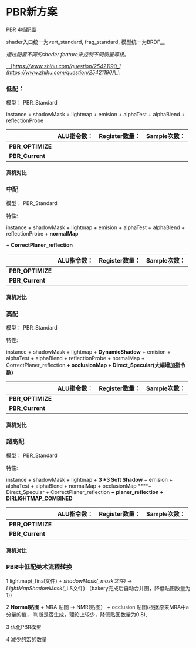 # PBR新方案

PBR 4档配置

shader入口统一为vert_standard, frag\_standard, 模型统一为BRDF\__

_通过配置不同的shader feature来控制不同质量等级。_

\_\_[_https://www.zhihu.com/question/25421190_](https://www.zhihu.com/question/25421190)\_\_

### 低配：

模型： PBR\_Standard

instance + shadowMask + lightmap + emision + alphaTest + alphaBlend + reflectionProbe

|  | **ALU**指令数： | **Register**数量： | **Sample**次数： |
| :--- | :--- | :--- | :--- |
| **PBR\_OPTIMIZE** |  |  |  |
| **PBR\_Current** |  |  |  |

#### 真机对比



### 中配

模型： PBR\_Standard

特性:

instance + shadowMask + lightmap + emision + alphaTest + alphaBlend + reflectionProbe + **normalMap**

**+ CorrectPlaner\_reflection**

|  | **ALU**指令数： | **Register**数量： | **Sample**次数： |
| :--- | :--- | :--- | :--- |
| **PBR\_OPTIMIZE** |  |  |  |
| **PBR\_Current** |  |  |  |

#### 真机对比

### 高配

模型： PBR\_Standard

特性:

instance + shadowMask + lightmap  + **DynamicShadow** + emision + alphaTest + alphaBlend  + reflectionProbe + normalMap + CorrectPlaner\_reflection **+ occlusionMap + Direct\_Specular\(大幅增加指令数\)** 

|  | **ALU**指令数： | **Register**数量： | **Sample**次数： |
| :--- | :--- | :--- | :--- |
| **PBR\_OPTIMIZE** |  |  |  |
| **PBR\_Current** |  |  |  |

#### 真机对比

### 超高配

模型： PBR\_Standard

特性:

instance + shadowMask + lightmap  + **3 \*3 Soft Shadow**  + emision + alphaTest + alphaBlend + normalMap  + occlusionMap ****+ Direct\_Specular + CorrectPlaner\_reflection **+  planer\_reflection + DIRLIGHTMAP\_COMBINED**

|  | **ALU**指令数： | **Register**数量： | **Sample**次数： |
| :--- | :--- | :--- | :--- |
| **PBR\_OPTIMIZE** |  |  |  |
| **PBR\_Current** |  |  |  |

#### 真机对比

### PBR中低配美术流程转换

1 lightmap\(\_final文件\) _+ shadowMask\(\_mask文件\) -&gt; LightMapShadowMask\(_\_LS文件\) （bakery完成后自动合并图，降低贴图数量为1\)\)

2 **Normal贴图** + MRA 贴图 -&gt; NMR\(贴图） + occlusion 贴图\(根据原来MRA中a分量的值， 判断是否生成，理论上较少，降低贴图数量为0.8\),

3 优化PBR模型

4 减少的宏的数量







